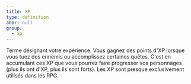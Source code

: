 ```yaml
---
title: XP
type: definition
abbr: null
group:
  - xp
---
```

Terme désignant votre expérience. Vous gagnez des points d'XP lorsque vous tuez des ennemis ou accomplissez certaines quêtes. C'est en accumulant ces XP que vous pourrez faire progresser vos personnages (plus ils ont d'XP, plus ils sont forts). Les XP sont presque exclusivement utilisés dans les RPG.
